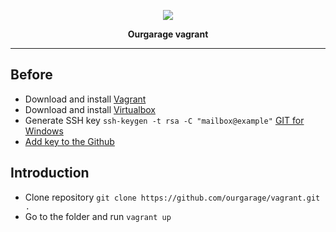 <p align="center"><img src="http://images.vfl.ru/ii/1484224991/e0d4ec6d/15641949.png"></p>

<p align="center">
<strong>Ourgarage vagrant</strong>
</p>

***
## Before
- Download and install [Vagrant](https://www.vagrantup.com/downloads.html)
- Download and install  [Virtualbox](https://www.virtualbox.org/wiki/Downloads)
- Generate SSH key `ssh-keygen -t rsa -C "mailbox@example"`    [GIT for Windows](https://git-for-windows.github.io/index.html)
- [Add key to the Github](https://github.com/settings/keys)

## Introduction
- Clone repository `git clone https://github.com/ourgarage/vagrant.git .`
- Go to the folder and run `vagrant up`

